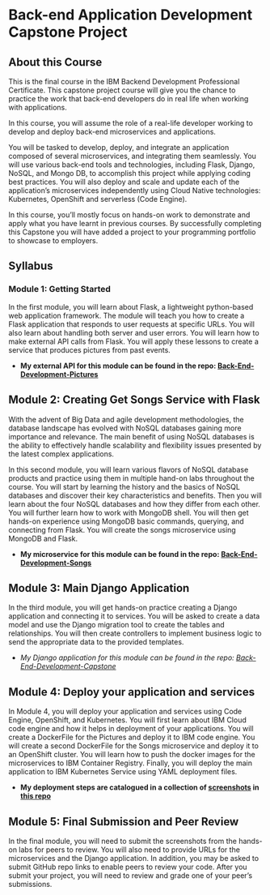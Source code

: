 # Back-end Application Development Capstone Project

## About this Course
This is the final course in the IBM Backend Development Professional Certificate. This capstone project course will give you the chance to practice the work that back-end developers do in real life when working with applications. 

In this course, you will assume the role of a real-life developer working to develop and deploy back-end microservices and applications. 

You will be tasked to develop, deploy, and integrate an application composed of several microservices, and integrating them seamlessly. You will use various back-end tools and technologies, including Flask, Django, NoSQL, and Mongo DB, to accomplish this project while applying coding best practices. You will also deploy and scale and update each of the application’s microservices independently using Cloud Native technologies: Kubernetes, OpenShift and serverless (Code Engine).

In this course, you’ll mostly focus on hands-on work to demonstrate and apply what you have learnt in previous courses. By successfully completing this Capstone you will have added a project to your programming portfolio to showcase to employers.

## Syllabus

### Module 1: Getting Started
In the first module, you will learn about Flask, a lightweight python-based web application framework. The module will teach you how to create a Flask application that responds to user requests at specific URLs. You will also learn about handling both server and user errors. You will learn how to make external API calls from Flask. You will apply these lessons to create a service that produces pictures from past events.

- **My external API for this module can be found in the repo: [Back-End-Development-Pictures](https://github.com/c85/Back-End-Development-Pictures)**

## Module 2: Creating Get Songs Service with Flask
With the advent of Big Data and agile development methodologies, the database landscape has evolved with NoSQL databases gaining more importance and relevance. The main benefit of using NoSQL databases is the ability to effectively handle scalability and flexibility issues presented by the latest complex applications.

In this second module, you will learn various flavors of NoSQL database products and practice using them in multiple hand-on labs throughout the course. You will start by learning the history and the basics of NoSQL databases and discover their key characteristics and benefits. Then you will learn about the four NoSQL databases and how they differ from each other. You will further learn how to work with MongoDB shell. You will then get hands-on experience using MongoDB basic commands, querying, and connecting from Flask. You will create the songs microservice using MongoDB and Flask.

- **My microservice for this module can be found in the repo: [Back-End-Development-Songs](https://github.com/c85/Back-End-Development-Songs)**

## Module 3: Main Django Application
In the third module, you will get hands-on practice creating a Django application and connecting it to services. You will be asked to create a data model and use the Django migration tool to create the tables and relationships. You will then create controllers to implement business logic to send the appropriate data to the provided templates.

- *My Django application for this module can be found in the repo: [Back-End-Development-Capstone](https://github.com/c85/Back-End-Development-Capstone)*

## Module 4: Deploy your application and services
In Module 4, you will deploy your application and services using Code Engine, OpenShift, and Kubernetes. You will first learn about IBM Cloud code engine and how it helps in deployment of your applications. You will create a DockerFile for the Pictures and deploy it to IBM code engine. You will create a second DockerFile for the Songs microservice and deploy it to an OpenShift cluster. You will learn how to push the docker images for the microservices to IBM Container Registry. Finally, you will deploy the main application to IBM Kubernetes Service using YAML deployment files.

- **My deployment steps are catalogued in a collection of [screenshots](screenshots/) in [this repo](https://github.com/c85/ibm-bed-capstone)**

## Module 5: Final Submission and Peer Review
In the final module, you will need to submit the screenshots from the hands-on labs for peers to review. You will also need to provide URLs for the microservices and the Django application. In addition, you may be asked to submit GitHub repo links to enable peers to review your code. After you submit your project, you will need to review and grade one of your peer’s submissions.